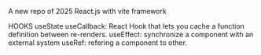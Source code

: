 A new repo of 2025 React.js with vite framework

HOOKS
useState
useCallback: React Hook that lets you cache a function definition between re-renders.
useEffect: synchronize a component with an external system
useRef: refering a component to other.